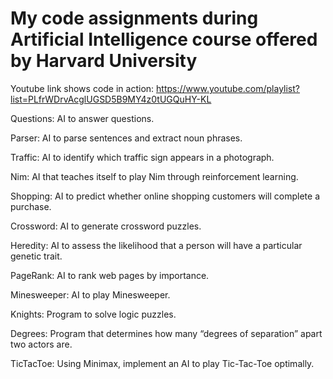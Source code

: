 # My code assignments during Artificial Intelligence course offered by Harvard University

Youtube link shows code in action:
https://www.youtube.com/playlist?list=PLfrWDrvAcglUGSD5B9MY4z0tUGQuHY-KL


Questions:      AI to answer questions.

Parser:         AI to parse sentences and extract noun phrases.

Traffic:        AI to identify which traffic sign appears in a photograph.

Nim:            AI that teaches itself to play Nim through reinforcement learning.

Shopping:       AI to predict whether online shopping customers will complete a purchase.

Crossword:      AI to generate crossword puzzles.

Heredity:       AI to assess the likelihood that a person will have a particular genetic trait.

PageRank:       AI to rank web pages by importance.

Minesweeper:    AI to play Minesweeper.

Knights:        Program to solve logic puzzles.

Degrees:        Program that determines how many “degrees of separation” apart two actors are.

TicTacToe:      Using Minimax, implement an AI to play Tic-Tac-Toe optimally.

